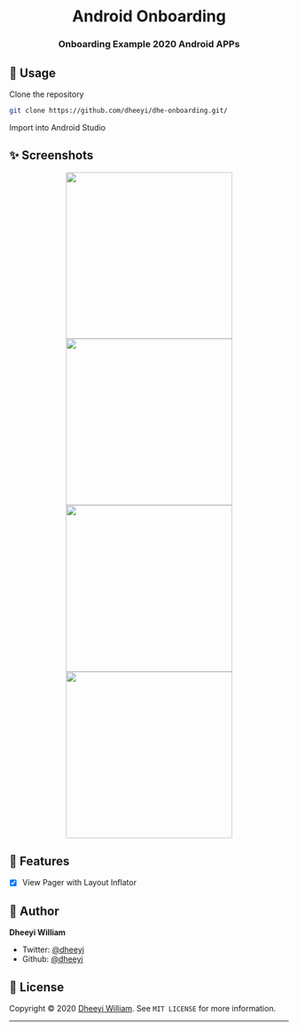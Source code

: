 
<h1 align="center">Android Onboarding</h1>
<h3 align="center">Onboarding Example 2020 Android APPs</h3>


## 🚀 Usage

Clone the repository

```sh
git clone https://github.com/dheeyi/dhe-onboarding.git/
```
Import into Android Studio


## ✨ Screenshots

<p align="center">
    <img src="https://imgur.com/5XF1z1Q" width="300">
    <img src="https://imgur.com/0DqPB8P" width="300">
    <img src="https://imgur.com/CDglATO" width="300">
    <img src="https://imgur.com/6LSsM0J" width="300">
</p>

## 📖 Features

- [x] View Pager with Layout Inflator


## 👤 Author

**Dheeyi William**

- Twitter: [@dheeyi](https://twitter.com/christyjacob4)
- Github: [@dheeyi](https://github.com/dheeyi)

## 📝 License

Copyright © 2020 [Dheeyi William](https://github.com/dheeyi).
See ``MIT LICENSE`` for more information.

---
